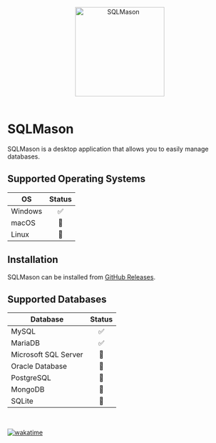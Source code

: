 <br>
<div align="center">
    <img src="https://raw.githubusercontent.com/codeforge11/SQLMason/master/Images/Logo.svg" alt="SQLMason" width="200" />
</div>
</br>

# SQLMason

SQLMason is a desktop application that allows you to easily manage databases.

## Supported Operating Systems

| OS      | Status |
| ------- | :----: |
| Windows |   ✅   |
| macOS   |   🚧   |
| Linux   |   🚧   |

## Installation

SQLMason can be installed from [GitHub Releases](https://github.com/codeforge11/SQLMason/releases).

## Supported Databases

| Database             | Status |
| -------------------- | :----: |
| MySQL                |   ✅   |
| MariaDB              |   ✅   |
| Microsoft SQL Server |   🚧   |
| Oracle Database      |   🚧   |
| PostgreSQL           |   🚧   |
| MongoDB              |   🚧   |
| SQLite               |   🚧   |

<br>

[![wakatime](https://wakatime.com/badge/user/f21d1d72-d48f-4c76-8d7d-4781e81e04ec/project/9802cd1d-9ce0-4c00-9a92-cea953aac5be.svg)](https://wakatime.com/badge/user/f21d1d72-d48f-4c76-8d7d-4781e81e04ec/project/9802cd1d-9ce0-4c00-9a92-cea953aac5be)